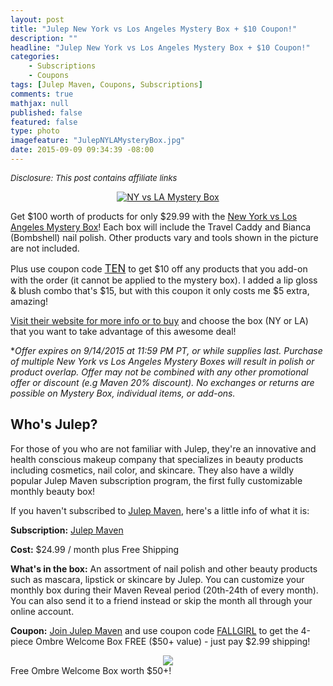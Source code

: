 ```yaml
---
layout: post
title: "Julep New York vs Los Angeles Mystery Box + $10 Coupon!"
description: ""
headline: "Julep New York vs Los Angeles Mystery Box + $10 Coupon!"
categories: 
    - Subscriptions
    - Coupons
tags: [Julep Maven, Coupons, Subscriptions]
comments: true
mathjax: null
published: false
featured: false
type: photo
imagefeature: "JulepNYLAMysteryBox.jpg"
date: 2015-09-09 09:34:39 -08:00
---
```


<i><font size="2">Disclosure: This post contains affiliate links</font></i>

<center><a target="_blank" href="http://shareasale.com/r.cfm?b=769389&amp;u=1115177&amp;m=49325&amp;urllink=&amp;afftrack="><img src="/images/JulepNYLAMysteryBox.jpg" border="0" alt="NY vs LA Mystery Box" /></a></center>

<p>Get $100 worth of products for only $29.99 with the <a href="http://www.shareasale.com/r.cfm?b=769390&u=1115177&m=49325&urllink=&afftrack=">New York vs Los Angeles Mystery Box</a>! Each box will include the Travel Caddy and Bianca (Bombshell) nail polish. Other products vary and tools shown in the picture are not included.</p>

<p>Plus use coupon code <a href="http://www.shareasale.com/r.cfm?b=769390&u=1115177&m=49325&urllink=&afftrack="><big>TEN</big></a> to get $10 off any products that you add-on with the order (it cannot be applied to the mystery box). I added a lip gloss & blush combo that's $15, but with this coupon it only costs me $5 extra, amazing!</a>

<p><a href="http://www.shareasale.com/u.cfm?d=274296&m=49325&u=1115177" target="_blank">Visit their website for more info or to buy</a> and choose the box (NY or LA) that you want to take advantage of this awesome deal!</p>

*<i>Offer expires on 9/14/2015 at 11:59 PM PT, or while supplies last. Purchase of multiple New York vs Los Angeles Mystery Boxes will result in polish or product overlap. Offer may not be combined with any other promotional offer or discount (e.g Maven 20% discount). No exchanges or returns are possible on Mystery Box, individual items, or add-ons.</i>

## Who's Julep?
<p>For those of you who are not familiar with Julep, they're an innovative and health conscious makeup company that specializes in beauty products including cosmetics, nail color, and skincare. 
They also have a wildly popular Julep Maven subscription program, the first fully customizable monthly beauty box!</p>

<p>If you haven't subscribed to <a href="http://www.shareasale.com/u.cfm?d=267020&m=49325&u=1115177" target="_blank">Julep Maven</a>, here's a little info of what it is:</p>

<p><b>Subscription:</b> <a href="http://www.shareasale.com/u.cfm?d=274296&m=49325&u=1115177" target="_blank">Julep Maven</a></p>
<p><b>Cost:</b> $24.99 / month plus Free Shipping</p>
<p><b>What's in the box:</b> An assortment of nail polish and other beauty products such as mascara, lipstick or skincare by Julep. 
You can customize your monthly box during their Maven Reveal period (20th-24th of every month). 
You can also send it to a friend instead or skip the month all through your online account.</p>
<p><b>Coupon:</b> <a href="http://www.shareasale.com/u.cfm?d=274296&m=49325&u=1115177" target="_blank">Join Julep Maven</a> and use coupon code <a href="http://www.shareasale.com/u.cfm?d=274296&m=49325&u=1115177" target="_blank">FALLGIRL</a> to get the 4-piece Ombre Welcome Box FREE ($50+ value) - just pay $2.99 shipping!</p>

<center><img src="/images/JulepMavenWelcomeBoxSep2015.jpg"></center>
<figcaption>Free Ombre Welcome Box worth $50+!</figcaption>
